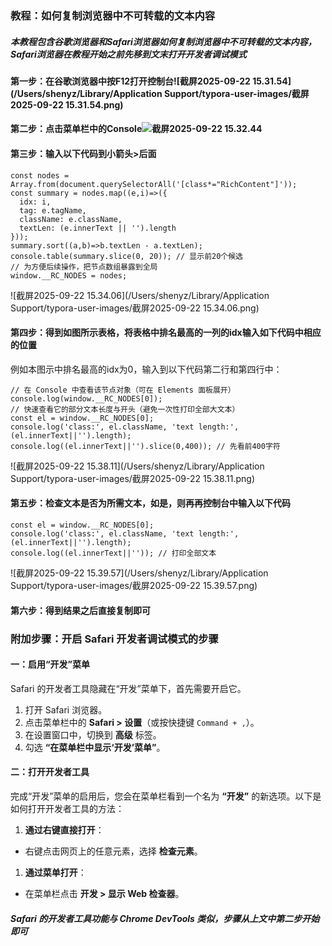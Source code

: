 ### 教程：如何复制浏览器中不可转载的文本内容

##### 本教程包含谷歌浏览器和Safari浏览器如何复制浏览器中不可转载的文本内容，Safari浏览器在教程开始之前先移到文末打开开发者调试模式

#### 第一步：在谷歌浏览器中按F12打开控制台![截屏2025-09-22 15.31.54](/Users/shenyz/Library/Application Support/typora-user-images/截屏2025-09-22 15.31.54.png)

#### 第二步：点击菜单栏中的Console![截屏2025-09-22 15.32.44](https://p.ipic.vip/jkk9g8.png)

#### 第三步：输入以下代码到小箭头>后面

```
const nodes = Array.from(document.querySelectorAll('[class*="RichContent"]'));
const summary = nodes.map((e,i)=>({
  idx: i,
  tag: e.tagName,
  className: e.className,
  textLen: (e.innerText || '').length
}));
summary.sort((a,b)=>b.textLen - a.textLen);
console.table(summary.slice(0, 20)); // 显示前20个候选
// 为方便后续操作，把节点数组暴露到全局
window.__RC_NODES = nodes;
```

![截屏2025-09-22 15.34.06](/Users/shenyz/Library/Application Support/typora-user-images/截屏2025-09-22 15.34.06.png)

#### 第四步：得到如图所示表格，将表格中排名最高的一列的idx输入如下代码中相应的位置

例如本图示中排名最高的idx为0，输入到以下代码第二行和第四行中：

```
// 在 Console 中查看该节点对象（可在 Elements 面板展开）
console.log(window.__RC_NODES[0]);
// 快速查看它的部分文本长度与开头（避免一次性打印全部大文本）
const el = window.__RC_NODES[0];
console.log('class:', el.className, 'text length:', (el.innerText||'').length);
console.log((el.innerText||'').slice(0,400)); // 先看前400字符
```

![截屏2025-09-22 15.38.11](/Users/shenyz/Library/Application Support/typora-user-images/截屏2025-09-22 15.38.11.png)

#### 第五步：检查文本是否为所需文本，如是，则再再控制台中输入以下代码

```
const el = window.__RC_NODES[0];
console.log('class:', el.className, 'text length:', (el.innerText||'').length);
console.log((el.innerText||'')); // 打印全部文本
```

![截屏2025-09-22 15.39.57](/Users/shenyz/Library/Application Support/typora-user-images/截屏2025-09-22 15.39.57.png)

#### 第六步：得到结果之后直接复制即可

###  附加步骤：**开启 Safari 开发者调试模式的步骤**

#### **一：启用“开发”菜单**

Safari 的开发者工具隐藏在“开发”菜单下，首先需要开启它。

1. 打开 Safari 浏览器。
2. 点击菜单栏中的 **Safari > 设置**（或按快捷键 `Command + ,`）。
3. 在设置窗口中，切换到 **高级** 标签。
4. 勾选 **“在菜单栏中显示‘开发’菜单”**。

#### **二：打开开发者工具**

完成“开发”菜单的启用后，您会在菜单栏看到一个名为 **“开发”** 的新选项。以下是如何打开开发者工具的方法：

1. **通过右键直接打开**： 

- 右键点击网页上的任意元素，选择 **检查元素**。

1. **通过菜单打开**： 

- 在菜单栏点击 **开发 > 显示 Web 检查器**。

##### Safari 的开发者工具功能与 Chrome DevTools 类似，步骤从上文中第二步开始即可